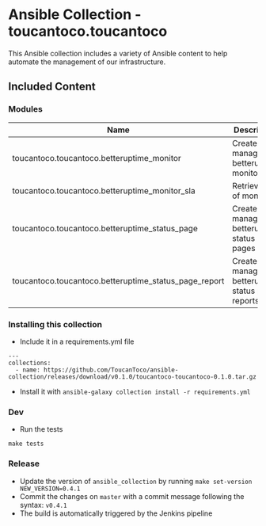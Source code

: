 # Ansible Collection - toucantoco.toucantoco

This Ansible collection includes a variety of Ansible content to help automate the management of our infrastructure.

## Included Content

### Modules

| Name                                                   | Description                                      |
|--------------------------------------------------------|--------------------------------------------------|
| toucantoco.toucantoco.betteruptime_monitor             | Create & manage betteruptime monitors            |
| toucantoco.toucantoco.betteruptime_monitor_sla         | Retrieve SLA of monitors                         |
| toucantoco.toucantoco.betteruptime_status_page         | Create & manage betteruptime status pages        |
| toucantoco.toucantoco.betteruptime_status_page_report  | Create & manage betteruptime status page reports |

### Installing this collection

- Include it in a requirements.yml file
```
---
collections:
  - name: https://github.com/ToucanToco/ansible-collection/releases/download/v0.1.0/toucantoco-toucantoco-0.1.0.tar.gz
```

- Install it with `ansible-galaxy collection install -r requirements.yml`

### Dev

- Run the tests
 ```
 make tests
 ```

### Release

- Update the version of `ansible_collection` by running `make set-version NEW_VERSION=0.4.1`
- Commit the changes on `master` with a commit message following the syntax: `v0.4.1`
- The build is automatically triggered by the Jenkins pipeline
